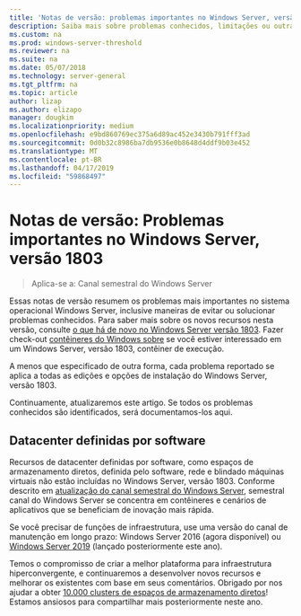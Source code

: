 ```yaml
---
title: 'Notas de versão: problemas importantes no Windows Server, versão 1803'
description: Saiba mais sobre problemas conhecidos, limitações ou outras informações que necessárias antes de instalar o Windows Server, versão 1803
ms.custom: na
ms.prod: windows-server-threshold
ms.reviewer: na
ms.suite: na
ms.date: 05/07/2018
ms.technology: server-general
ms.tgt_pltfrm: na
ms.topic: article
author: lizap
ms.author: elizapo
manager: dougkim
ms.localizationpriority: medium
ms.openlocfilehash: e9bd860769ec375a6d89ac452e3430b791fff3ad
ms.sourcegitcommit: 0d0b32c8986ba7db9536e0b8648d4ddf9b03e452
ms.translationtype: MT
ms.contentlocale: pt-BR
ms.lasthandoff: 04/17/2019
ms.locfileid: "59868497"
---
```

# <a name="release-notes-important-issues-in-windows-server-version-1803"></a>Notas de versão: Problemas importantes no Windows Server, versão 1803

>Aplica-se a: Canal semestral do Windows Server

Essas notas de versão resumem os problemas mais importantes no sistema operacional Windows Server, inclusive maneiras de evitar ou solucionar problemas conhecidos. Para saber mais sobre os novos recursos nesta versão, consulte [o que há de novo no Windows Server versão 1803](whats-new-in-windows-server-1803.md). Fazer check-out [contêineres do Windows sobre](https://docs.microsoft.com/virtualization/windowscontainers/about/) se você estiver interessado em um Windows Server, versão 1803, contêiner de execução. 

A menos que especificado de outra forma, cada problema reportado se aplica a todas as edições e opções de instalação do Windows Server, versão 1803.  

Continuamente, atualizaremos este artigo. Se todos os problemas conhecidos são identificados, será documentamos-los aqui. 


## <a name="software-defined-datacenter"></a>Datacenter definidas por software

Recursos de datacenter definidas por software, como espaços de armazenamento diretos, definida pelo software, rede e blindado máquinas virtuais não estão incluídas no Windows Server, versão 1803. Conforme descrito em [atualização do canal semestral do Windows Server](https://cloudblogs.microsoft.com/windowsserver/2018/03/29/windows-server-semi-annual-channel-update/), semestral canal do Windows Server se concentra em contêineres e cenários de aplicativos que se beneficiam de inovação mais rápida. 

Se você precisar de funções de infraestrutura, use uma versão do canal de manutenção em longo prazo: Windows Server 2016 (agora disponível) ou [Windows Server 2019](https://cloudblogs.microsoft.com/windowsserver/2018/03/20/introducing-windows-server-2019-now-available-in-preview) (lançado posteriormente este ano).

Temos o compromisso de criar a melhor plataforma para infraestrutura hiperconvergente, e continuaremos a desenvolver novos recursos e melhorar os existentes com base em seus comentários. Obrigado por nos ajudar a obter [10.000 clusters de espaços de armazenamento diretos](https://blogs.technet.microsoft.com/filecab/2018/03/27/storage-spaces-direct-momentum)! Estamos ansiosos para compartilhar mais posteriormente neste ano.